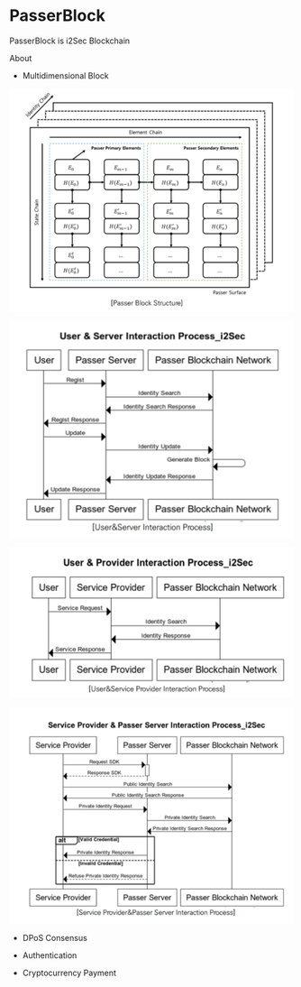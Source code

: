 ﻿# PasserBlock

PasserBlock is i2Sec Blockchain

About

* Multidimensional Block

![alt text](https://github.com/i2seckay/PasserBlock/blob/master/images/PasserBlockStructure.PNG)

![alt text](https://github.com/i2seckay/PasserBlock/blob/master/images/UserServerInterac.PNG)

![alt text](https://github.com/i2seckay/PasserBlock/blob/master/images/userproviderinterac.PNG)

![alt text](https://github.com/i2seckay/PasserBlock/blob/master/images/providepasserserverinterac.PNG)

* DPoS Consensus

* Authentication 

* Cryptocurrency Payment
